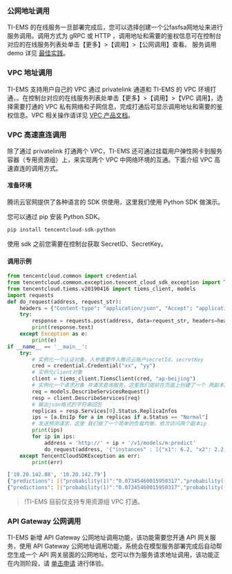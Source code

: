 ### 公网地址调用
TI-EMS 的在线服务一旦部署完成后，您可以选择创建一个公fasfsa网地址来进行服务调用。调用方式为 gRPC 或 HTTP ，调用地址和需要的鉴权信息可在控制台对应的在线服务列表处单击【更多】>【调用】>【公网调用】查看。
服务调用 demo 详见 [最佳实践](https://cloud.tencent.com/document/product/1120/36607)。 

### VPC 地址调用
TI-EMS 支持用户自己的 VPC 通过 privatelink 通道和 TI-EMS 的 VPC 环境打通，。在控制台对应的在线服务列表处单击【更多】>【调用】>【VPC 调用】，选择需要打通的 VPC 私有网络和子网信息，完成打通后可显示调用地址和需要的鉴权信息。VPC 相关操作请详见 [VPC 产品文档](https://cloud.tencent.com/document/product/215)。


### VPC 高速直连调用
除了通过 privatelink 打通两个 VPC，TI-EMS 还可通过挂载用户弹性网卡到服务容器（专用资源组）上，来实现两个 VPC 中网络环境的互通。下面介绍 VPC 高速直连的调用方式。

#### 准备环境
腾讯云官网提供了各种语言的 SDK 供使用，这里我们使用 Python SDK 做演示。

您可以通过 pip 安装 Python SDK。
```bash
pip install tencentcloud-sdk-python
```

使用 sdk 之前您需要在控制台获取 SecretID、SecretKey。


#### 调用示例

```python
from tencentcloud.common import credential
from tencentcloud.common.exception.tencent_cloud_sdk_exception import TencentCloudSDKException
from tencentcloud.tiems.v20190416 import tiems_client, models
import requests
def do_request(address, request_str):
    headers = {"Content-type": "application/json", "Accept": "application/json", "X-AUTH-TOKEN": ""}
    try:
        response = requests.post(address, data=request_str, headers=headers)
        print(response.text)
    except Exception as e:
        print(e)
if __name__ == '__main__':
    try:
        # 实例化一个认证对象，入参需要传入腾讯云账户secretId，secretKey
        cred = credential.Credential("xx", "yy")
        # 实例化client对象
        client = tiems_client.TiemsClient(cred, "ap-beijing")
        # 实例化一个请求对象 并请求查询服务，这里我们提前在页面上创建了一个 两副本的 pmml 服务，并且做了 内网打通
        req = models.DescribeServicesRequest()
        resp = client.DescribeServices(req)
        # 输出json格式的字符串回包
        replicas = resp.Services[0].Status.ReplicaInfos
        ips = [a.EniIp for a in replicas if a.Status == "Normal"]
        # 发送预测请求，这里 我们做了一个简单的负载均衡，依次访问两个副本ip 
        print(ips)
        for ip in ips:
            address = 'http://' + ip + '/v1/models/m:predict'
            do_request(address, '{"instances" : [{"x1": 6.2, "x2": 2.2, "x3": 1.1, "x4": 1.}]}')
    except TencentCloudSDKException as err:
        print(err)
```

```bash
['10.20.142.88', '10.20.142.79']
{"predictions": [{"probability(1)":"0.07345460015950317","probability(-1)":"0.9265453998404969","y":"-1"}]}
{"predictions": [{"probability(1)":"0.07345460015950317","probability(-1)":"0.9265453998404969","y":"-1"}]}
```

>!TI-EMS 目前仅支持专用资源组 VPC 打通。

### API Gateway 公网调用
TI-EMS 新增 API Gateway 公网地址调用功能，该功能需要您开通 API 网关服务，使用 API Gateway 公网地址调用功能，系统会在模型服务部署完成后自动帮您生成一个 API 网关层面的公网地址，您可以作为服务请求地址调用，该功能正在内测阶段，请 [单击申请]( https://cloud.tencent.com/apply/p/cjgncc26y2m) 进行体验。
